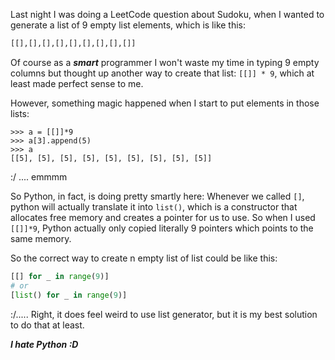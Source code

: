 Last night I was doing a LeetCode question about Sudoku, when I wanted to generate a list of 9 empty list elements, which is like this:
```python
[[],[],[],[],[],[],[],[],[]]
```

Of course as a ***smart*** programmer I won't waste my time in typing 9 empty columns but thought up another way to create that list: `[[]] * 9`, which at least made perfect sense to me.

However, something magic happened when I start to put elements in those lists:
```
>>> a = [[]]*9
>>> a[3].append(5)
>>> a
[[5], [5], [5], [5], [5], [5], [5], [5], [5]]
```
:/ .... emmmm

So Python, in fact, is doing pretty smartly here: Whenever we called `[]`, python will actually translate it into `list()`, which is a constructor that allocates free memory and creates a pointer for us to use. So when I used `[[]]*9`, Python actually only copied literally 9 pointers which points to the same memory.

So the correct way to create n empty list of list could be like this:
```python
[[] for _ in range(9)]
# or
[list() for _ in range(9)]
```

:/..... Right, it does feel weird to use list generator, but it is my best solution to do that at least.

***I hate Python :D***
